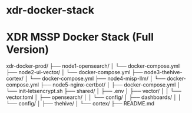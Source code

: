 # xdr-docker-stack
# XDR MSSP Docker Stack (Full Version)

xdr-docker-prod/
├── node1-opensearch/
│   └── docker-compose.yml
├── node2-ui-vector/
│   └── docker-compose.yml
├── node3-thehive-cortex/
│   └── docker-compose.yml
├── node4-misp-llm/
│   └── docker-compose.yml
├── node5-nginx-certbot/
│   ├── docker-compose.yml
│   └── init-letsencrypt.sh
├── shared/
│   ├── .env
│   ├── vector/
│   │   └── vector.toml
│   ├── opensearch/
│   │   └── config/
│   ├── dashboards/
│   │   └── config/
│   ├── thehive/
│   └── cortex/
├── README.md
